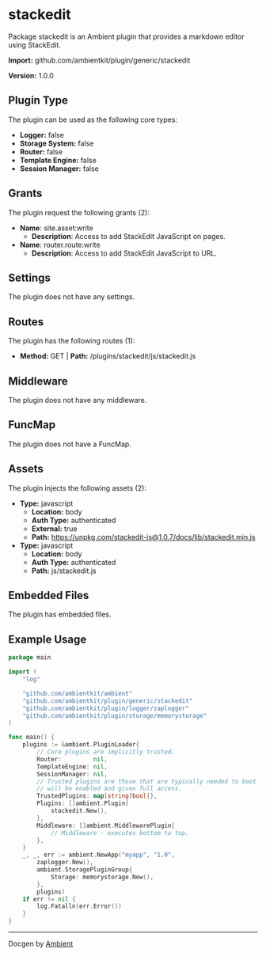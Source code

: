# stackedit

Package stackedit is an Ambient plugin that provides a markdown editor using StackEdit.

**Import:** github.com/ambientkit/plugin/generic/stackedit

**Version:** 1.0.0

## Plugin Type

The plugin can be used as the following core types:

- **Logger:** false
- **Storage System:** false
- **Router:** false
- **Template Engine:** false
- **Session Manager:** false

## Grants

The plugin request the following grants (2):

- **Name**: site.asset:write
  - **Description**: Access to add StackEdit JavaScript on pages.
- **Name**: router.route:write
  - **Description**: Access to add StackEdit JavaScript to URL.

## Settings

The plugin does not have any settings.

## Routes

The plugin has the following routes (1):
  - **Method:** GET | **Path:** /plugins/stackedit/js/stackedit.js

## Middleware

The plugin does not have any middleware.

## FuncMap

The plugin does not have a FuncMap.

## Assets

The plugin injects the following assets (2):

  - **Type:** javascript
    - **Location:** body
    - **Auth Type:** authenticated
    - **External:** true
    - **Path:** https://unpkg.com/stackedit-js@1.0.7/docs/lib/stackedit.min.js
  - **Type:** javascript
    - **Location:** body
    - **Auth Type:** authenticated
    - **Path:** js/stackedit.js

## Embedded Files

The plugin has embedded files.

## Example Usage

```go
package main

import (
	"log"

	"github.com/ambientkit/ambient"
	"github.com/ambientkit/plugin/generic/stackedit"
	"github.com/ambientkit/plugin/logger/zaplogger"
	"github.com/ambientkit/plugin/storage/memorystorage"
)

func main() {
	plugins := &ambient.PluginLoader{
		// Core plugins are implicitly trusted.
		Router:         nil,
		TemplateEngine: nil,
		SessionManager: nil,
		// Trusted plugins are those that are typically needed to boot so they
		// will be enabled and given full access.
		TrustedPlugins: map[string]bool{},
		Plugins: []ambient.Plugin{
			stackedit.New(),
		},
		Middleware: []ambient.MiddlewarePlugin{
			// Middleware - executes bottom to top.
		},
	}
	_, _, err := ambient.NewApp("myapp", "1.0",
		zaplogger.New(),
		ambient.StoragePluginGroup{
			Storage: memorystorage.New(),
		},
		plugins)
	if err != nil {
		log.Fatalln(err.Error())
	}
}
```

---

Docgen by [Ambient](https://ambientkit.github.io/)